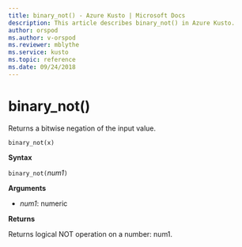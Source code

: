 ```yaml
---
title: binary_not() - Azure Kusto | Microsoft Docs
description: This article describes binary_not() in Azure Kusto.
author: orspod
ms.author: v-orspod
ms.reviewer: mblythe
ms.service: kusto
ms.topic: reference
ms.date: 09/24/2018
---
```

# binary_not()

Returns a bitwise negation of the input value.

    binary_not(x)

**Syntax**

`binary_not(`*num1*`)`

**Arguments**

* *num1*: numeric 

**Returns**

Returns logical NOT operation on a number: num1.